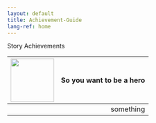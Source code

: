 ```yaml
---
layout: default
title: Achievement-Guide
lang-ref: home
---
```


Story Achievements

|<img src="{{site.baseurl}}/images/achievement_guide/so_you_want_to_be_a_hero.jpg" width="100px"/>|So you want to be a hero|
|:---|---:|
||something|